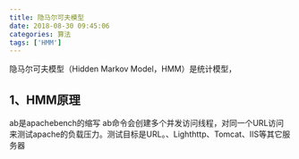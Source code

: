 ```yaml
---
title: 隐马尔可夫模型
date: 2018-08-30 09:45:06
categories: 算法
tags: ['HMM']
---
```

隐马尔可夫模型（Hidden Markov Model，HMM）是统计模型，
## 1、HMM原理
ab是apachebench的缩写
ab命令会创建多个并发访问线程，对同一个URL访问来测试apache的负载压力。测试目标是URL。、Lighthttp、Tomcat、IIS等其它服务器

<!-- more -->